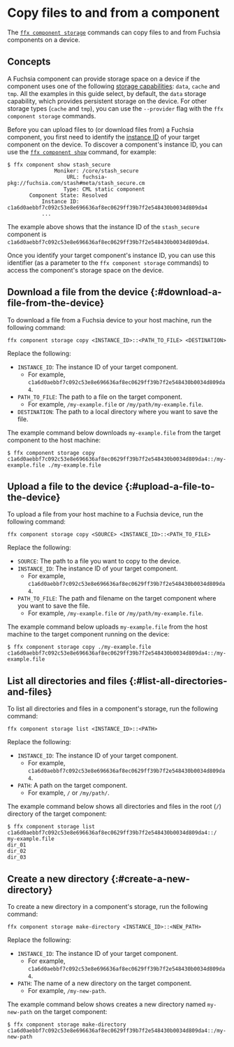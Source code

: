 # Copy files to and from a component

The [`ffx component storage`][ffx-component-storage] commands
can copy files to and from Fuchsia components on a device.

## Concepts

A Fuchsia component can provide storage space on a device if the component
uses one of the following [storage capabilities][storage-capabilities]:
`data`, `cache` and `tmp`. All the examples in this guide select, by default,
the `data` storage capability, which provides persistent storage on the
device. For other storage types (`cache` and `tmp`), you can use
the `--provider` flag with the `ffx component storage` commands.

Before you can upload files to (or download files from) a Fuchsia component,
you first need to identify the [instance ID][component-id-index] of your target
component on the device. To discover a component's instance ID, you can use
the [`ffx component show`][ffx-component-show] command, for example:

``` none {:.devsite-disable-click-to-copy}
$ ffx component show stash_secure
               Moniker: /core/stash_secure
                   URL: fuchsia-pkg://fuchsia.com/stash#meta/stash_secure.cm
                  Type: CML static component
       Component State: Resolved
           Instance ID: c1a6d0aebbf7c092c53e8e696636af8ec0629ff39b7f2e548430b0034d809da4
           ...
```

The example above shows that the instance ID of the `stash_secure` component is
`c1a6d0aebbf7c092c53e8e696636af8ec0629ff39b7f2e548430b0034d809da4`.

Once you identify your target component's instance ID, you can use this
identifier (as a parameter to the `ffx component storage` commands) to access
the component's storage space on the device.

## Download a file from the device {:#download-a-file-from-the-device}

To download a file from a Fuchsia device to your host machine, run the
following command:

```
ffx component storage copy <INSTANCE_ID>::<PATH_TO_FILE> <DESTINATION>
```

Replace the following:

*   `INSTANCE_ID`: The instance ID of your target component.
    *   For example,
        `c1a6d0aebbf7c092c53e8e696636af8ec0629ff39b7f2e548430b0034d809da4`.
*   `PATH_TO_FILE`: The path to a file on the target component.
    *   For example, `/my-example.file` or `/my/path/my-example.file`.
*   `DESTINATION`: The path to a local directory where you want to save the
    file.

The example command below downloads `my-example.file` from the target
component to the host machine:

``` none {:.devsite-disable-click-to-copy}
$ ffx component storage copy c1a6d0aebbf7c092c53e8e696636af8ec0629ff39b7f2e548430b0034d809da4::/my-example.file ./my-example.file
```

## Upload a file to the device {:#upload-a-file-to-the-device}

To upload a file from your host machine to a Fuchsia device, run the
following command:

```
ffx component storage copy <SOURCE> <INSTANCE_ID>::<PATH_TO_FILE>
```

Replace the following:

*   `SOURCE`: The path to a file you want to copy to the device.
*   `INSTANCE_ID`: The instance ID of your target component.
    *   For example,
        `c1a6d0aebbf7c092c53e8e696636af8ec0629ff39b7f2e548430b0034d809da4`.
*   `PATH_TO_FILE`: The path and filename on the target component where you want
    to save the file.
    *   For example, `/my-example.file` or `/my/path/my-example.file`.

The example command below uploads `my-example.file` from the host machine to the
target component running on the device:

``` none {:.devsite-disable-click-to-copy}
$ ffx component storage copy ./my-example.file c1a6d0aebbf7c092c53e8e696636af8ec0629ff39b7f2e548430b0034d809da4::/my-example.file
```

## List all directories and files {:#list-all-directories-and-files}

To list all directories and files in a component's storage, run
the following command:

```
ffx component storage list <INSTANCE_ID>::<PATH>
```

Replace the following:

*   `INSTANCE_ID`: The instance ID of your target component.
    *   For example,
        `c1a6d0aebbf7c092c53e8e696636af8ec0629ff39b7f2e548430b0034d809da4`.
*   `PATH`: A path on the target component.
    *   For example, `/` or `/my/path/`.

The example command below shows all directories and files in the root (`/`)
directory of the target component:

``` none {:.devsite-disable-click-to-copy}
$ ffx component storage list c1a6d0aebbf7c092c53e8e696636af8ec0629ff39b7f2e548430b0034d809da4::/
my-example.file
dir_01
dir_02
dir_03
```

## Create a new directory {:#create-a-new-directory}

To create a new directory in a component's storage, run the
following command:

```
ffx component storage make-directory <INSTANCE_ID>::<NEW_PATH>
```

Replace the following:

*   `INSTANCE_ID`: The instance ID of your target component.
    *   For example,
        `c1a6d0aebbf7c092c53e8e696636af8ec0629ff39b7f2e548430b0034d809da4`.
*   `PATH`: The name of a new directory on the target component.
    *   For example, `/my-new-path`.

The example command below shows creates a new directory named `my-new-path` on
the target component:

``` none {:.devsite-disable-click-to-copy}
$ ffx component storage make-directory c1a6d0aebbf7c092c53e8e696636af8ec0629ff39b7f2e548430b0034d809da4::/my-new-path
```

<!-- Reference links -->

[storage-capabilities]: /docs/concepts/components/v2/capabilities/storage.md
[ffx-component-storage]: https://fuchsia.dev/reference/tools/sdk/ffx#storage
[ffx-component-show]: ./view-component-information.md#get-detailed-information-from-a-component
[component-id-index]: /docs/development/components/component_id_index.md
